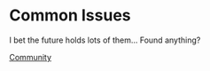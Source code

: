 # Common Issues

I bet the future holds lots of them... Found anything?

[Community](/platform/other/community)
